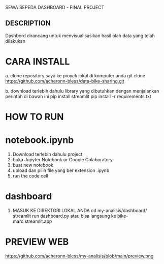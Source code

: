 SEWA SEPEDA DASHBOARD - FINAL PROJECT

## DESCRIPTION

Dashbord dirancang untuk menvisualisasikan hasil olah data yang telah dilakukan


# CARA INSTALL
a. clone repository saya ke proyek lokal di komputer anda
git clone https://github.com/acheronn-bless/data-bike-sharing.git

b. download terlebih dahulu library yang dibutuhkan dengan menjalankan perintah di bawah ini
pip install streamlit
pip install -r requirements.txt


# HOW TO RUN

# notebook.ipynb
1. Download terlebih dahulu project
2. buka   Jupyter Notebook or Google Colaboratory 
3. buat new notebook
4. upload dan pilih file yang ber extension .ipynb
5. run the code cell

# dashboard
1. MASUK KE DIREKTORI LOKAL ANDA
cd my-analisis/dashboard/
streamlit run dashboard.py
atau bisa langsung ke bike-marc.streamlit.app

# PREVIEW WEB
https://github.com/acheronn-bless/my-analisis/blob/main/preview.png

